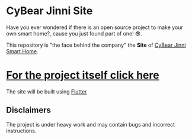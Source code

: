 # CyBear Jinni Site


Have you ever wondered if there is an open source project to make your own smart home?, cause you just found part of one! 😎.

This repository is "the face behind the company" the **Site** of [CyBear Jinni Smart Home](https://github.com/CyBear-Jinni/CBJ_Smart-Home.git).


# [For the project itself click here](https://github.com/CyBear-Jinni/CBJ_Smart-Home.git)

The site will be built using [Flutter](https://flutter.dev/)

## Disclaimers

The project is under heavy work and may contain bugs and incorrect instructions.
